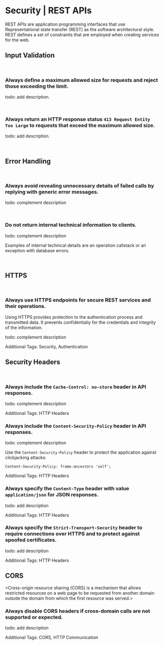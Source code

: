 # Security | REST APIs

REST APIs are application programming interfaces that use Representational state transfer (REST) as the software architectural style. REST defines a set of constraints that are
employed when creating services for the web.
<br>


## Input Validation
<br>


### Always define a maximum allowed size for requests and reject those exceeding the limit.

todo: add description.

<br>


### Always return an HTTP response status `413 Request Entity Too Large` to requests that exceed the maximum allowed size.

todo: add description.

<br>


## Error Handling
<br>


### Always avoid revealing unnecessary details of failed calls by replying with generic error messages.

todo: complement description

<br>


### Do not return internal technical information to clients.

todo: complement description

Examples of internal technical details are an operation callstack or an exception with database errors.

<br>


## HTTPS
<br>


### Always use HTTPS endpoints for secure REST services and their operations.

Using HTTPS provides protection to the authentication process and transmitted data. It prevents confidentialiy for the credentials and integrity of the information.

todo: complement description

Additional Tags: Security, Authentication
<br>

## Security Headers
<br>

### Always include the `Cache-Control: no-store` header in API responses.

todo: complement description

Additional Tags: HTTP Headers
<br>


### Always include the `Content-Security-Policy` header in API responses.

todo: complement description

Use the `Content-Security-Policy` header to protect the application against clickjacking attacks:

```
Content-Security-Policy: frame-ancestors 'self';
```

Additional Tags: HTTP Headers
<br>


### Always specify the `Content-Type` header with value `application/json` for JSON responses.

todo: add description

Additional Tags: HTTP Headers
<br>


### Always specify the `Strict-Transport-Security` header to require connections over HTTPS and to protect against spoofed certificates.

todo: add description

Additional Tags: HTTP Headers
<br>


## CORS

<Cross-origin resource sharing (CORS) is a mechanism that allows restricted resources on a web page to be requested from another domain outside the domain from which the first
resource was served.>
<br>


### Always disable CORS headers if cross-domain calls are not supported or expected.

todo: add description

Additional Tags: CORS, HTTP Communication
<br>




